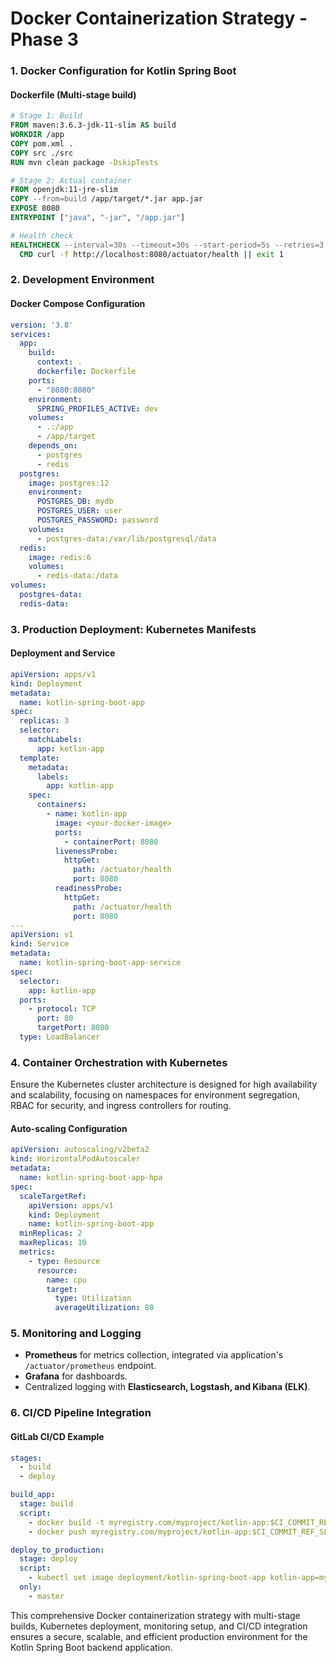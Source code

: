 # Docker Containerization Strategy - Phase 3

### 1. Docker Configuration for Kotlin Spring Boot

#### Dockerfile (Multi-stage build)

```Dockerfile
# Stage 1: Build
FROM maven:3.6.3-jdk-11-slim AS build
WORKDIR /app
COPY pom.xml .
COPY src ./src
RUN mvn clean package -DskipTests

# Stage 2: Actual container
FROM openjdk:11-jre-slim
COPY --from=build /app/target/*.jar app.jar
EXPOSE 8080
ENTRYPOINT ["java", "-jar", "/app.jar"]

# Health check
HEALTHCHECK --interval=30s --timeout=30s --start-period=5s --retries=3 \
  CMD curl -f http://localhost:8080/actuator/health || exit 1
```

### 2. Development Environment

#### Docker Compose Configuration

```yaml
version: '3.8'
services:
  app:
    build:
      context: .
      dockerfile: Dockerfile
    ports:
      - "8080:8080"
    environment:
      SPRING_PROFILES_ACTIVE: dev
    volumes:
      - .:/app
      - /app/target
    depends_on:
      - postgres
      - redis
  postgres:
    image: postgres:12
    environment:
      POSTGRES_DB: mydb
      POSTGRES_USER: user
      POSTGRES_PASSWORD: password
    volumes:
      - postgres-data:/var/lib/postgresql/data
  redis:
    image: redis:6
    volumes:
      - redis-data:/data
volumes:
  postgres-data:
  redis-data:
```

### 3. Production Deployment: Kubernetes Manifests

#### Deployment and Service

```yaml
apiVersion: apps/v1
kind: Deployment
metadata:
  name: kotlin-spring-boot-app
spec:
  replicas: 3
  selector:
    matchLabels:
      app: kotlin-app
  template:
    metadata:
      labels:
        app: kotlin-app
    spec:
      containers:
        - name: kotlin-app
          image: <your-docker-image>
          ports:
            - containerPort: 8080
          livenessProbe:
            httpGet:
              path: /actuator/health
              port: 8080
          readinessProbe:
            httpGet:
              path: /actuator/health
              port: 8080
---
apiVersion: v1
kind: Service
metadata:
  name: kotlin-spring-boot-app-service
spec:
  selector:
    app: kotlin-app
  ports:
    - protocol: TCP
      port: 80
      targetPort: 8080
  type: LoadBalancer
```

### 4. Container Orchestration with Kubernetes

Ensure the Kubernetes cluster architecture is designed for high availability and scalability, focusing on namespaces for environment segregation, RBAC for security, and ingress controllers for routing.

#### Auto-scaling Configuration

```yaml
apiVersion: autoscaling/v2beta2
kind: HorizontalPodAutoscaler
metadata:
  name: kotlin-spring-boot-app-hpa
spec:
  scaleTargetRef:
    apiVersion: apps/v1
    kind: Deployment
    name: kotlin-spring-boot-app
  minReplicas: 2
  maxReplicas: 10
  metrics:
    - type: Resource
      resource:
        name: cpu
        target:
          type: Utilization
          averageUtilization: 80
```

### 5. Monitoring and Logging

- **Prometheus** for metrics collection, integrated via application's `/actuator/prometheus` endpoint.
- **Grafana** for dashboards.
- Centralized logging with **Elasticsearch, Logstash, and Kibana (ELK)**.

### 6. CI/CD Pipeline Integration

#### GitLab CI/CD Example

```yaml
stages:
  - build
  - deploy

build_app:
  stage: build
  script:
    - docker build -t myregistry.com/myproject/kotlin-app:$CI_COMMIT_REF_SLUG .
    - docker push myregistry.com/myproject/kotlin-app:$CI_COMMIT_REF_SLUG

deploy_to_production:
  stage: deploy
  script:
    - kubectl set image deployment/kotlin-spring-boot-app kotlin-app=myregistry.com/myproject/kotlin-app:$CI_COMMIT_REF_SLUG
  only:
    - master
```

This comprehensive Docker containerization strategy with multi-stage builds, Kubernetes deployment, monitoring setup, and CI/CD integration ensures a secure, scalable, and efficient production environment for the Kotlin Spring Boot backend application.